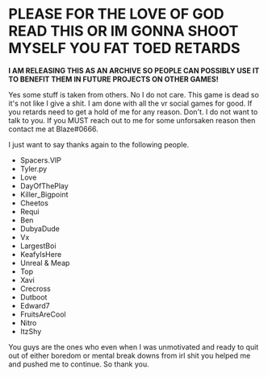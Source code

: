# PLEASE FOR THE LOVE OF GOD READ THIS OR IM GONNA SHOOT MYSELF YOU FAT TOED RETARDS
**__I AM RELEASING THIS AS AN ARCHIVE SO PEOPLE CAN POSSIBLY USE IT TO BENEFIT THEM IN FUTURE PROJECTS ON OTHER GAMES!__**

Yes some stuff is taken from others. No I do not care. This game is dead so it's not like I give a shit.
I am done with all the vr social games for good. If you retards need to get a hold of me for any reason. Don't. I do not want to talk to you. 
If you MUST reach out to me for some unforsaken reason then contact me at Blaze#0666.

I just want to say thanks again to the following people.
- Spacers.VIP
- Tyler.py
- Love
- DayOfThePlay
- Killer_Bigpoint
- Cheetos
- Requi
- Ben
- DubyaDude
- Vx
- LargestBoi
- KeafyIsHere
- Unreal & Meap
- Top
- Xavi
- Crecross
- Dutboot
- Edward7
- FruitsAreCool
- Nitro
- ItzShy

You guys are the ones who even when I was unmotivated and ready to quit out of either boredom or mental break downs from irl shit you helped me and pushed me to continue. So thank you.
